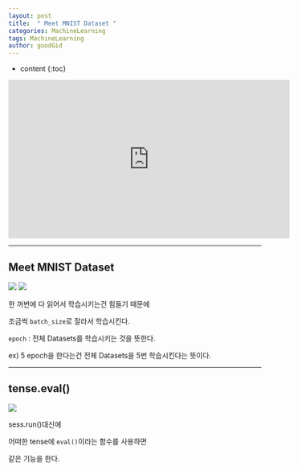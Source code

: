 ```yaml
---
layout: post
title:  " Meet MNIST Dataset "
categories: MachineLearning
tags: MachineLearning
author: goodGid
---
```

* content
{:toc}


<iframe width="560" height="315" src="https://www.youtube.com/embed/ktd5yrki_KA" frameborder="0" allow="autoplay; encrypted-media" allowfullscreen></iframe>

---

## Meet MNIST Dataset


![](/assets/img/machinee_learning/ML_7_4_1.png)
![](/assets/img/machinee_learning/ML_7_4_2.png)



한 꺼번에 다 읽어서 학습시키는건 힘들기 때문에

조금씩 `batch_size`로 잘라서 학습시킨다.

`epoch` : 전체 Datasets를 학습시키는 것을 뜻한다.

ex) 5 epoch을 한다는건 전체 Datasets을 5번 학습시킨다는 뜻이다.


---

## tense.eval()



![](/assets/img/machinee_learning/ML_7_4_3.png)




sess.run()대신에 

어떠한 tense에 `eval()`이라는 함수를 사용하면

같은 기능을 한다.

